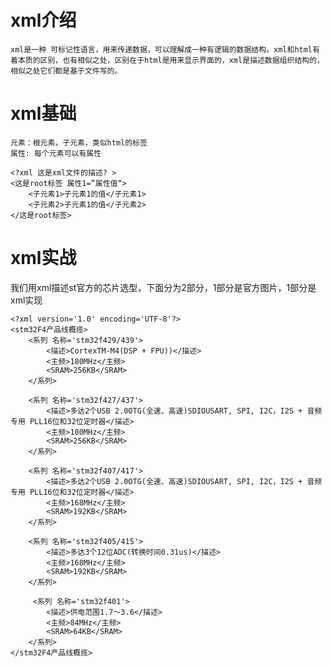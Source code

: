 # xml介绍
    xml是一种 可标记性语言，用来传递数据，可以理解成一种有逻辑的数据结构。xml和html有着本质的区别，也有相似之处，区别在于html是用来显示界面的，xml是描述数据组织结构的，相似之处它们都是基于文件写的。
# xml基础
    元素：根元素，子元素，类似html的标签
    属性: 每个元素可以有属性
```
<?xml 这是xml文件的描述? >
<这是root标签 属性1=”属性值“>
    <子元素1>子元素1的值</子元素1>
    <子元素2>子元素1的值</子元素2>
</这是root标签>
```
# xml实战
我们用xml描述st官方的芯片选型，下面分为2部分，1部分是官方图片，1部分是xml实现
```
<?xml version='1.0' encoding='UTF-8'?>
<stm32F4产品线概揽>
    <系列 名称='stm32f429/439'>
        <描述>CortexTM-M4(DSP + FPU))</描述>
        <主频>180MHz</主频>
        <SRAM>256KB</SRAM>
    </系列>  

    <系列 名称='stm32f427/437'>
        <描述>多达2个USB 2.0OTG(全速、高速)SDIOUSART, SPI, I2C，I2S + 音频专用 PLL16位和32位定时器</描述>
        <主频>180MHz</主频>
        <SRAM>256KB</SRAM>
    </系列>  
    
    <系列 名称='stm32f407/417'>
        <描述>多达2个USB 2.0OTG(全速、高速)SDIOUSART, SPI, I2C，I2S + 音频专用 PLL16位和32位定时器</描述>
        <主频>168MHz</主频>
        <SRAM>192KB</SRAM>
    </系列> 

    <系列 名称='stm32f405/415'>
        <描述>多达3个12位ADC(转换时间0.31us)</描述>
        <主频>168MHz</主频>
        <SRAM>192KB</SRAM>
    </系列>   

     <系列 名称='stm32f401'>
        <描述>供电范围1.7～3.6</描述>
        <主频>84MHz</主频>
        <SRAM>64KB</SRAM>
    </系列>     
</stm32F4产品线概揽>
```
